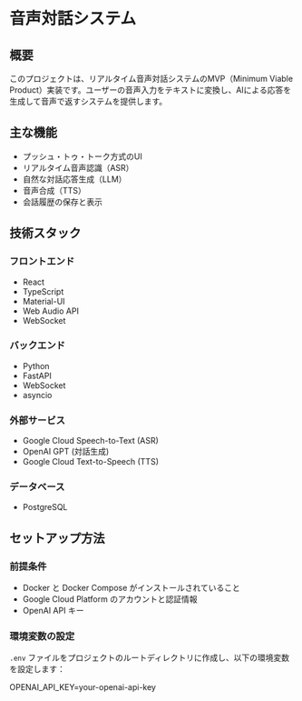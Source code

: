 # 音声対話システム

## 概要

このプロジェクトは、リアルタイム音声対話システムのMVP（Minimum Viable Product）実装です。ユーザーの音声入力をテキストに変換し、AIによる応答を生成して音声で返すシステムを提供します。

## 主な機能

- プッシュ・トゥ・トーク方式のUI
- リアルタイム音声認識（ASR）
- 自然な対話応答生成（LLM）
- 音声合成（TTS）
- 会話履歴の保存と表示

## 技術スタック

### フロントエンド
- React
- TypeScript
- Material-UI
- Web Audio API
- WebSocket

### バックエンド
- Python
- FastAPI
- WebSocket
- asyncio

### 外部サービス
- Google Cloud Speech-to-Text (ASR)
- OpenAI GPT (対話生成)
- Google Cloud Text-to-Speech (TTS)

### データベース
- PostgreSQL

## セットアップ方法

### 前提条件
- Docker と Docker Compose がインストールされていること
- Google Cloud Platform のアカウントと認証情報
- OpenAI API キー

### 環境変数の設定
`.env` ファイルをプロジェクトのルートディレクトリに作成し、以下の環境変数を設定します：

OPENAI_API_KEY=your-openai-api-key 